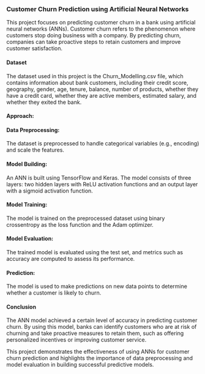 <h3>Customer Churn Prediction using Artificial Neural Networks</h3>
This project focuses on predicting customer churn in a bank using artificial neural networks (ANNs). Customer churn refers to the phenomenon where customers stop doing business with a company. By predicting churn, companies can take proactive steps to retain customers and improve customer satisfaction.


<h4>Dataset</h4>
The dataset used in this project is the Churn_Modelling.csv file, which contains information about bank customers, including their credit score, geography, gender, age, tenure, balance, number of products, whether they have a credit card, whether they are active members, estimated salary, and whether they exited the bank.

<h4>Approach:</h4>

<h4>Data Preprocessing:</h4> The dataset is preprocessed to handle categorical variables (e.g., encoding) and scale the features.

<h4>Model Building:</h4> An ANN is built using TensorFlow and Keras. The model consists of three layers: two hidden layers with ReLU activation functions and an output layer with a sigmoid activation function.

<h4>Model Training:</h4> The model is trained on the preprocessed dataset using binary crossentropy as the loss function and the Adam optimizer.

<h4>Model Evaluation:</h4> The trained model is evaluated using the test set, and metrics such as accuracy are computed to assess its performance.

<h4>Prediction:</h4> The model is used to make predictions on new data points to determine whether a customer is likely to churn.

<h4>Conclusion</h4>
The ANN model achieved a certain level of accuracy in predicting customer churn. By using this model, banks can identify customers who are at risk of churning and take proactive measures to retain them, such as offering personalized incentives or improving customer service.

This project demonstrates the effectiveness of using ANNs for customer churn prediction and highlights the importance of data preprocessing and model evaluation in building successful predictive models.
